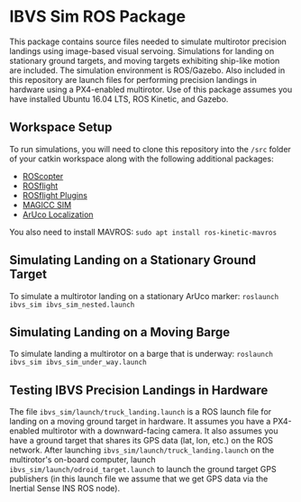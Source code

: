 IBVS Sim ROS Package
====================

This package contains source files needed to simulate multirotor precision landings using image-based visual servoing. Simulations for landing on stationary ground targets, and moving targets exhibiting ship-like motion are included. The simulation environment is ROS/Gazebo. Also included in this repository are launch files for performing precision landings in hardware using a PX4-enabled multirotor. Use of this package assumes you have installed Ubuntu 16.04 LTS, ROS Kinetic, and Gazebo.

## Workspace Setup ##

To run simulations, you will need to clone this repository into the `/src` folder of your catkin workspace along with the following additional packages:

* [ROScopter](https://github.com/byu-magicc/roscopter/commits/master)
* [ROSflight](https://github.com/rosflight/rosflight)
* [ROSflight Plugins](https://github.com/byu-magicc/rosflight_plugins)
* [MAGICC SIM](https://github.com/byu-magicc/magicc_sim)
* [ArUco Localization](https://github.com/wynn4/aruco_localization)

You also need to install MAVROS: `sudo apt install ros-kinetic-mavros`


## Simulating Landing on a Stationary Ground Target ##

To simulate a multirotor landing on a stationary ArUco marker:
`roslaunch ibvs_sim ibvs_sim_nested.launch`

## Simulating Landing on a Moving Barge ##

To simulate landing a multirotor on a barge that is underway:
`roslaunch ibvs_sim ibvs_sim_under_way.launch`

## Testing IBVS Precision Landings in Hardware ##

The file `ibvs_sim/launch/truck_landing.launch` is a ROS launch file for landing on a moving ground target in hardware. It assumes you have a PX4-enabled multirotor with a downward-facing camera. It also assumes you have a ground target that shares its GPS data (lat, lon, etc.) on the ROS network. After launching `ibvs_sim/launch/truck_landing.launch` on the multirotor's on-board computer, launch `ibvs_sim/launch/odroid_target.launch` to launch the ground target GPS publishers (in this launch file we assume that we get GPS data via the Inertial Sense INS ROS node).
